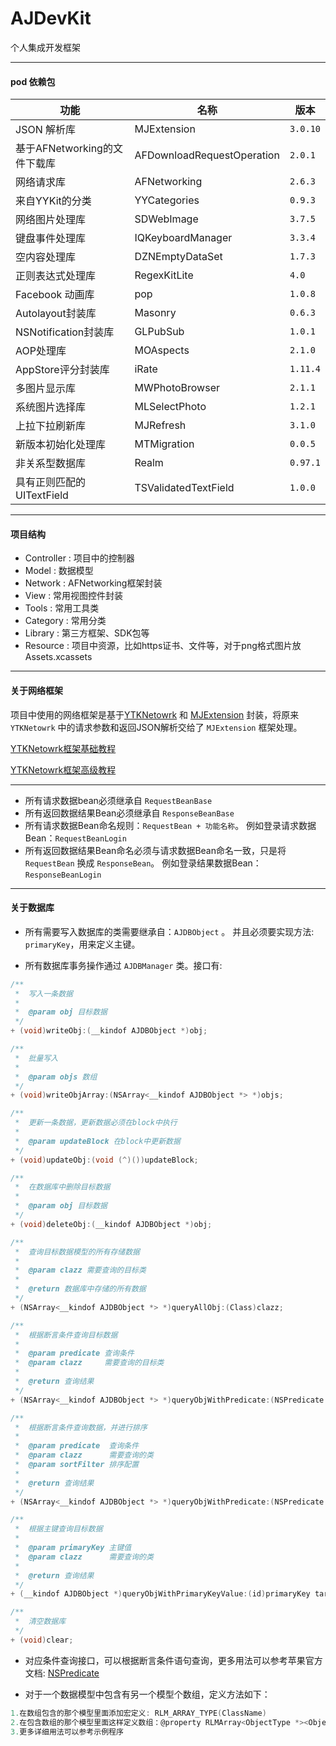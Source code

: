 # AJDevKit
个人集成开发框架

---

#### pod 依赖包

功能 | 名称 | 版本
------------ | ------------- | ------------
JSON 解析库 					| MJExtension  		| `3.0.10`
基于AFNetworking的文件下载库 	| AFDownloadRequestOperation  | `2.0.1`
网络请求库 					| AFNetworking 		| `2.6.3`
来自YYKit的分类 				| YYCategories  	| `0.9.3`
网络图片处理库  				| SDWebImage 		| `3.7.5`
键盘事件处理库    			| IQKeyboardManager | `3.3.4`
空内容处理库    				| DZNEmptyDataSet   | `1.7.3`
正则表达式处理库    			| RegexKitLite      | `4.0`
Facebook 动画库    			| pop  				 | `1.0.8`
Autolayout封装库    			| Masonry 			 | `0.6.3`
NSNotification封装库   	    | GLPubSub 			 | `1.0.1`
AOP处理库   				    | MOAspects 		 | `2.1.0`
AppStore评分封装库    		| iRate 		     | `1.11.4`
多图片显示库    				| MWPhotoBrowser 	 | `2.1.1`
系统图片选择库   				| MLSelectPhoto     |  `1.2.1`
上拉下拉刷新库    			| MJRefresh  		 |  `3.1.0`
新版本初始化处理库   			| MTMigration       | `0.0.5`
非关系型数据库    			| Realm             | `0.97.1`
具有正则匹配的UITextField     | TSValidatedTextField | `1.0.0`



---

#### 项目结构

* Controller : 项目中的控制器
* Model : 数据模型
* Network : AFNetworking框架封装
* View : 常用视图控件封装
* Tools : 常用工具类
* Category : 常用分类
* Library : 第三方框架、SDK包等
* Resource : 项目中资源，比如https证书、文件等，对于png格式图片放 Assets.xcassets 


---

#### 关于网络框架

项目中使用的网络框架是基于[YTKNetowrk](https://github.com/yuantiku/YTKNetwork) 和 [MJExtension](https://github.com/CoderMJLee/MJExtension) 封装，将原来 `YTKNetowrk`  中的请求参数和返回JSON解析交给了  `MJExtension`  框架处理。

[YTKNetowrk框架基础教程](BasicGuide.md)

[YTKNetowrk框架高级教程](ProGuide.md)

---

* 所有请求数据bean必须继承自 `RequestBeanBase` 
* 所有返回数据结果Bean必须继承自 `ResponseBeanBase` 
* 所有请求数据Bean命名规则：`RequestBean + 功能名称`。 例如登录请求数据Bean：`RequestBeanLogin`
* 所有返回数据结果Bean命名必须与请求数据Bean命名一致，只是将 `RequestBean` 换成 `ResponseBean`。 例如登录结果数据Bean：`ResponseBeanLogin`


---


#### 关于数据库

* 所有需要写入数据库的类需要继承自：`AJDBObject` 。  并且必须要实现方法: `primaryKey`，用来定义主键。

* 所有数据库事务操作通过 `AJDBManager` 类。接口有:

```objective-c
/**
 *  写入一条数据
 *
 *  @param obj 目标数据
 */
+ (void)writeObj:(__kindof AJDBObject *)obj;

/**
 *  批量写入
 *
 *  @param objs 数组
 */
+ (void)writeObjArray:(NSArray<__kindof AJDBObject *> *)objs;

/**
 *  更新一条数据，更新数据必须在block中执行
 *
 *  @param updateBlock 在block中更新数据
 */
+ (void)updateObj:(void (^)())updateBlock;

/**
 *  在数据库中删除目标数据
 *
 *  @param obj 目标数据
 */
+ (void)deleteObj:(__kindof AJDBObject *)obj;

/**
 *  查询目标数据模型的所有存储数据
 *
 *  @param clazz 需要查询的目标类
 *
 *  @return 数据库中存储的所有数据
 */
+ (NSArray<__kindof AJDBObject *> *)queryAllObj:(Class)clazz;

/**
 *  根据断言条件查询目标数据
 *
 *  @param predicate 查询条件
 *  @param clazz     需要查询的目标类
 *
 *  @return 查询结果
 */
+ (NSArray<__kindof AJDBObject *> *)queryObjWithPredicate:(NSPredicate *)predicate targetClass:(Class)clazz;

/**
 *  根据断言条件查询数据，并进行排序
 *
 *  @param predicate  查询条件
 *  @param clazz      需要查询的类
 *  @param sortFilter 排序配置
 *
 *  @return 查询结果
 */
+ (NSArray<__kindof AJDBObject *> *)queryObjWithPredicate:(NSPredicate *)predicate sortFilter:(AJSortFilter *)sortFilter targetClass:(Class)clazz;

/**
 *  根据主键查询目标数据
 *
 *  @param primaryKey 主键值
 *  @param clazz      需要查询的类
 *
 *  @return 查询结果
 */
+ (__kindof AJDBObject *)queryObjWithPrimaryKeyValue:(id)primaryKey targetClass:(Class)clazz;

/**
 *  清空数据库
 */
+ (void)clear;
```

* 对应条件查询接口，可以根据断言条件语句查询，更多用法可以参考苹果官方文档: [NSPredicate](https://developer.apple.com/library/ios/documentation/Cocoa/Conceptual/Predicates/AdditionalChapters/Introduction.html)

* 对于一个数据模型中包含有另一个模型个数组，定义方法如下：

```objective-c
1.在数组包含的那个模型里面添加宏定义: RLM_ARRAY_TYPE(ClassName)
2.在包含数组的那个模型里面这样定义数组：@property RLMArray<ObjectType *><ObjectType> *arrayOfObjectTypes 
3.更多详细用法可以参考示例程序
```









